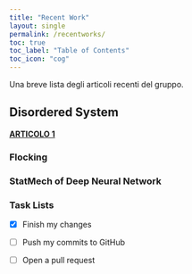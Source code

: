 ```yaml
---
title: "Recent Work"
layout: single
permalink: /recentworks/
toc: true
toc_label: "Table of Contents"
toc_icon: "cog"
---
```


Una breve lista degli articoli recenti del gruppo. 

## Disordered System
[**ARTICOLO 1**](https://github.com/benbalter/jekyll-remote-theme)


### Flocking



### StatMech of Deep Neural Network




### Task Lists

- [x] Finish my changes
- [ ] Push my commits to GitHub
- [ ] Open a pull request

